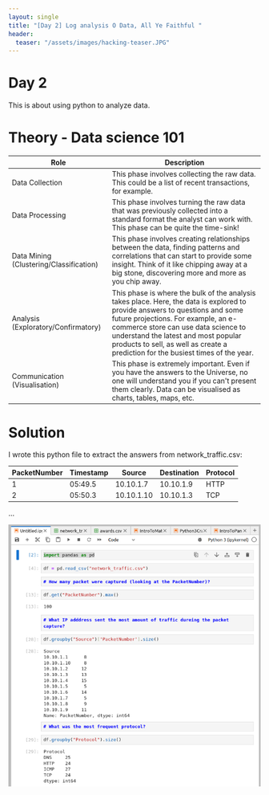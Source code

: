 ```yaml
---
layout: single
title: "[Day 2] Log analysis O Data, All Ye Faithful "
header:
  teaser: "/assets/images/hacking-teaser.JPG"
---
```


# Day 2
This is about using python to analyze data. 

# Theory - Data science 101
| Role                                    | 	Description                                                                                                                                                                                                                                                                                                                          |
|-----------------------------------------|---------------------------------------------------------------------------------------------------------------------------------------------------------------------------------------------------------------------------------------------------------------------------------------------------------------------------------------|
| Data Collection                         | This phase involves collecting the raw data. This could be a list of recent transactions, for example.                                                                                                                                                                                                                                |
| Data Processing                         | This phase involves turning the raw data that was previously collected into a standard format the analyst can work with. This phase can be quite the time-sink!                                                                                                                                                                       |
| Data Mining (Clustering/Classification) | This phase involves creating relationships between the data, finding patterns and correlations that can start to provide some insight. Think of it like chipping away at a big stone, discovering more and more as you chip away.                                                                                                     |
| Analysis (Exploratory/Confirmatory)     | This phase is where the bulk of the analysis takes place. Here, the data is explored to provide answers to questions and some future projections. For example, an e-commerce store can use data science to understand the latest and most popular products to sell, as well as create a prediction for the busiest times of the year. |
| Communication (Visualisation)           | This phase is extremely important. Even if you have the answers to the Universe, no one will understand you if you can't present them clearly. Data can be visualised as charts, tables, maps, etc.                                                                                                                                   |


# Solution
I wrote this python file to extract the answers from network_traffic.csv:

| PacketNumber | Timestamp | Source     | Destination | Protocol |
|--------------|-----------|------------|-------------|----------|
| 1            | 05:49.5   | 10.10.1.7  | 10.10.1.9   | HTTP     |
| 2            | 05:50.3   | 10.10.1.10 | 10.10.1.3   | TCP      |
...

![Jupyter notebook](/assets/images/tryhackme/hackvent2023/day2/python-jupyter-notebook.PNG)
